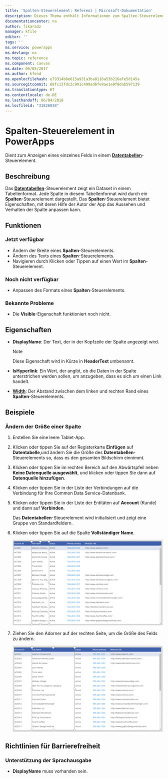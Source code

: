 ```yaml
---
title: 'Spalten-Steuerelement: Referenz | Microsoft-Dokumentation'
description: Dieses Thema enthält Informationen zum Spalten-Steuerelement in Microsoft PowerApps.
documentationcenter: na
author: fikaradz
manager: kfile
editor: ''
tags: ''
ms.service: powerapps
ms.devlang: na
ms.topic: reference
ms.component: canvas
ms.date: 06/05/2017
ms.author: kfend
ms.openlocfilehash: e79314b8e615a931a3ba8116a53b216afe5d145a
ms.sourcegitcommit: 68fc13fdc2c991c499ad6fe9ae1e0f8dab597139
ms.translationtype: HT
ms.contentlocale: de-DE
ms.lasthandoff: 06/04/2018
ms.locfileid: "31826038"
---
```

# <a name="column-control-in-powerapps"></a>Spalten-Steuerelement in PowerApps
Dient zum Anzeigen eines einzelnes Felds in einem [**Datentabellen**](control-data-table.md)-Steuerelement.

## <a name="description"></a>Beschreibung
Das [**Datentabellen**](control-data-table.md)-Steuerelement zeigt ein Dataset in einem Tabellenformat. Jede Spalte in diesem Tabellenformat wird durch ein **Spalten**-Steuerelement dargestellt. Das **Spalten**-Steuerelement bietet Eigenschaften, mit deren Hilfe der Autor der App das Aussehen und Verhalten der Spalte anpassen kann.

## <a name="capabilities"></a>Funktionen
### <a name="now-available"></a>Jetzt verfügbar
* Ändern der Breite eines **Spalten**-Steuerelements.
* Ändern des Texts eines **Spalten**-Steuerelements.
* Navigieren durch Klicken oder Tippen auf einen Wert im **Spalten**-Steuerelement.

### <a name="not-yet-available"></a>Noch nicht verfügbar
* Anpassen des Formats eines **Spalten**-Steuerelements.

### <a name="known-issues"></a>Bekannte Probleme
* Die **Visible**-Eigenschaft funktioniert noch nicht.

## <a name="properties"></a>Eigenschaften
* **DisplayName**: Der Text, der in der Kopfzeile der Spalte angezeigt wird.
  
  > [!NOTE]
  > Diese Eigenschaft wird in Kürze in **HeaderText** umbenannt.
  > 
  > 
* **IsHyperlink**: Ein Wert, der angibt, ob die Daten in der Spalte unterstrichen werden sollen, um anzugeben, dass es sich um einen Link handelt.
* [**Width**](properties-size-location.md): Der Abstand zwischen dem linken und rechten Rand eines **Spalten**-Steuerelements.

## <a name="examples"></a>Beispiele
### <a name="resize-a-column"></a>Ändern der Größe einer Spalte
1. Erstellen Sie eine leere Tablet-App.
2. Klicken oder tippen Sie auf der Registerkarte **Einfügen** auf **Datentabelle**,und ändern Sie die Größe des **Datentabellen**-Steuerelements so, dass es den gesamten Bildschirm einnimmt.
3. Klicken oder tippen Sie im rechten Bereich auf den Abwärtspfeil neben **Keine Datenquelle ausgewählt**, und klicken oder tippen Sie dann auf **Datenquelle hinzufügen**.
4. Klicken oder tippen Sie in der Liste der Verbindungen auf die Verbindung für Ihre Common Data Service-Datenbank.
5. Klicken oder tippen Sie in der Liste der Entitäten auf **Account** (Kunde) und dann auf **Verbinden**.
   
    Das **Datentabellen**-Steuerelement wird initialisiert und zeigt eine Gruppe von Standardfeldern.
6. Klicken oder tippen Sie auf die Spalte **Vollständiger Name**.
   
    ![Ausgewähltes Spalten-Steuerelement](./media/control-column/pre-resize-column.png)
7. Ziehen Sie den Adorner auf der rechten Seite, um die Größe des Felds zu ändern.
   
    ![Größe des Spalten-Steuerelements geändert](./media/control-column/post-resize-column.png)


## <a name="accessibility-guidelines"></a>Richtlinien für Barrierefreiheit
### <a name="screen-reader-support"></a>Unterstützung der Sprachausgabe
* **DisplayName** muss vorhanden sein.
